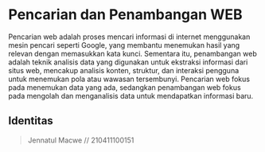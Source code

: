 # Pencarian dan Penambangan WEB

Pencarian web adalah proses mencari informasi di internet menggunakan mesin pencari seperti Google, yang membantu menemukan hasil yang relevan dengan memasukkan kata kunci. Sementara itu, penambangan web adalah teknik analisis data yang digunakan untuk ekstraksi informasi dari situs web, mencakup analisis konten, struktur, dan interaksi pengguna untuk menemukan pola atau wawasan tersembunyi. Pencarian web fokus pada menemukan data yang ada, sedangkan penambangan web fokus pada mengolah dan menganalisis data untuk mendapatkan informasi baru.

## Identitas

> Jennatul Macwe // 210411100151

```{tableofcontents}
```
